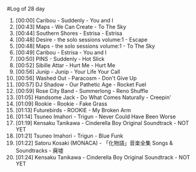 #Log of 28 day

1. [00:00] Caribou - Suddenly - You and I
1. [00:43] Maps - We Can Create - To The Sky
1. [00:44] Southern Shores - Estrisa - Estrisa
1. [00:48] Desire - the solo sessions volume:1 - Escape
1. [00:48] Maps - the solo sessions volume:1 - To The Sky
1. [00:49] Caribou - Estrisa - You and I
1. [00:50] PINS - Suddenly - Hot Slick
1. [00:52] Sibille Attar - Hurt Me - Hurt Me
1. [00:56] Junip - Junip - Your Life Your Call
1. [00:56] Washed Out - Paracosm - Don't Give Up
1. [00:57] DJ Shadow - Our Pathetic Age - Rocket Fuel
1. [00:59] Rose City Band - Summerlong - Reno Shuffle
1. [01:05] Handsome Jack - Do What Comes Naturally - Creepin'
1. [01:09] Rookie - Rookie - Fake Grass
1. [01:13] Futurebirds - ROOKIE - My Broken Arm
1. [01:14] Tsuneo Imahori - Trigun - Never Could Have Been Worse
1. [01:19] Kensaku Tanikawa - Cinderella Boy Original Soundtrack - NOT YET
1. [01:21] Tsuneo Imahori - Trigun - Blue Funk
1. [01:22] Satoru Kosaki (MONACA) - 「化物語」音楽全集 Songs & Soundtracks - 廃墟
1. [01:24] Kensaku Tanikawa - Cinderella Boy Original Soundtrack - NOT YET
